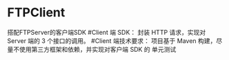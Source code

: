 # FTPClient
搭配FTPServer的客户端SDK
#Client 端 SDK：
封装 HTTP 请求，实现对 Server 端的 3 个接口的调用。
#Client 端技术要求：
项目基于 Maven 构建，尽量不使用第三方框架和依赖，并实现对客户端 SDK 的
单元测试
